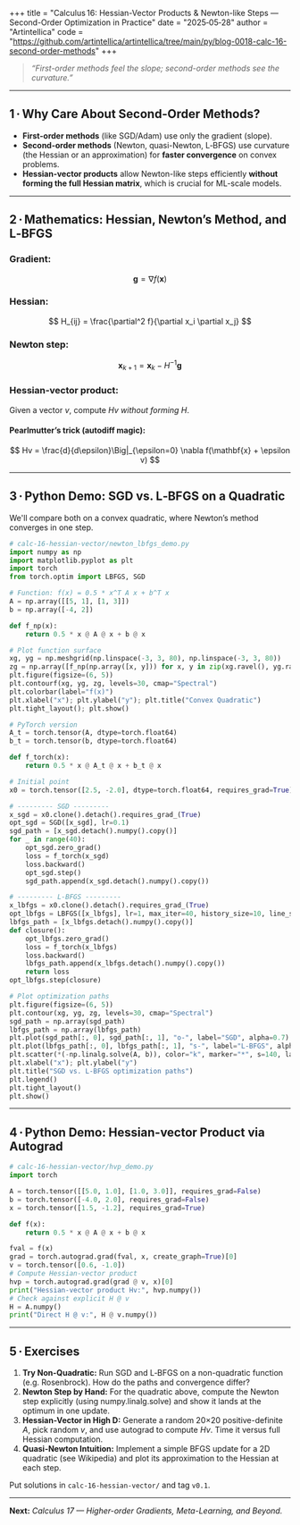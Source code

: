 +++
title = "Calculus 16: Hessian-Vector Products & Newton-like Steps — Second-Order Optimization in Practice"
date = "2025‑05‑28"
author = "Artintellica"
code = "https://github.com/artintellica/artintellica/tree/main/py/blog-0018-calc-16-second-order-methods"
+++

> _“First-order methods feel the slope; second-order methods see the
> curvature.”_

---

## 1 · Why Care About Second-Order Methods?

- **First-order methods** (like SGD/Adam) use only the gradient (slope).
- **Second-order methods** (Newton, quasi-Newton, L‑BFGS) use curvature (the
  Hessian or an approximation) for **faster convergence** on convex problems.
- **Hessian-vector products** allow Newton-like steps efficiently **without
  forming the full Hessian matrix**, which is crucial for ML-scale models.

---

## 2 · Mathematics: Hessian, Newton’s Method, and L‑BFGS

### **Gradient:**

$$
\mathbf{g} = \nabla f(\mathbf{x})
$$

### **Hessian:**

$$
H_{ij} = \frac{\partial^2 f}{\partial x_i \partial x_j}
$$

### **Newton step:**

$$
\mathbf{x}_{k+1} = \mathbf{x}_k - H^{-1} \mathbf{g}
$$

### **Hessian-vector product:**

Given a vector $v$, compute $Hv$ _without forming $H$_.

#### **Pearlmutter’s trick (autodiff magic):**

$$
Hv = \frac{d}{d\epsilon}\Big|_{\epsilon=0} \nabla f(\mathbf{x} + \epsilon v)
$$

---

## 3 · Python Demo: SGD vs. L‑BFGS on a Quadratic

We'll compare both on a convex quadratic, where Newton’s method converges in one
step.

```python
# calc-16-hessian-vector/newton_lbfgs_demo.py
import numpy as np
import matplotlib.pyplot as plt
import torch
from torch.optim import LBFGS, SGD

# Function: f(x) = 0.5 * x^T A x + b^T x
A = np.array([[5, 1], [1, 3]])
b = np.array([-4, 2])

def f_np(x):
    return 0.5 * x @ A @ x + b @ x

# Plot function surface
xg, yg = np.meshgrid(np.linspace(-3, 3, 80), np.linspace(-3, 3, 80))
zg = np.array([f_np(np.array([x, y])) for x, y in zip(xg.ravel(), yg.ravel())]).reshape(xg.shape)
plt.figure(figsize=(6, 5))
plt.contourf(xg, yg, zg, levels=30, cmap="Spectral")
plt.colorbar(label="f(x)")
plt.xlabel("x"); plt.ylabel("y"); plt.title("Convex Quadratic")
plt.tight_layout(); plt.show()

# PyTorch version
A_t = torch.tensor(A, dtype=torch.float64)
b_t = torch.tensor(b, dtype=torch.float64)

def f_torch(x):
    return 0.5 * x @ A_t @ x + b_t @ x

# Initial point
x0 = torch.tensor([2.5, -2.0], dtype=torch.float64, requires_grad=True)

# --------- SGD ---------
x_sgd = x0.clone().detach().requires_grad_(True)
opt_sgd = SGD([x_sgd], lr=0.1)
sgd_path = [x_sgd.detach().numpy().copy()]
for _ in range(40):
    opt_sgd.zero_grad()
    loss = f_torch(x_sgd)
    loss.backward()
    opt_sgd.step()
    sgd_path.append(x_sgd.detach().numpy().copy())

# --------- L‑BFGS ---------
x_lbfgs = x0.clone().detach().requires_grad_(True)
opt_lbfgs = LBFGS([x_lbfgs], lr=1, max_iter=40, history_size=10, line_search_fn="strong_wolfe")
lbfgs_path = [x_lbfgs.detach().numpy().copy()]
def closure():
    opt_lbfgs.zero_grad()
    loss = f_torch(x_lbfgs)
    loss.backward()
    lbfgs_path.append(x_lbfgs.detach().numpy().copy())
    return loss
opt_lbfgs.step(closure)

# Plot optimization paths
plt.figure(figsize=(6, 5))
plt.contour(xg, yg, zg, levels=30, cmap="Spectral")
sgd_path = np.array(sgd_path)
lbfgs_path = np.array(lbfgs_path)
plt.plot(sgd_path[:, 0], sgd_path[:, 1], "o-", label="SGD", alpha=0.7)
plt.plot(lbfgs_path[:, 0], lbfgs_path[:, 1], "s-", label="L‑BFGS", alpha=0.7)
plt.scatter(*(-np.linalg.solve(A, b)), color="k", marker="*", s=140, label="Optimum")
plt.xlabel("x"); plt.ylabel("y")
plt.title("SGD vs. L‑BFGS optimization paths")
plt.legend()
plt.tight_layout()
plt.show()
```

---

## 4 · Python Demo: Hessian-vector Product via Autograd

```python
# calc-16-hessian-vector/hvp_demo.py
import torch

A = torch.tensor([[5.0, 1.0], [1.0, 3.0]], requires_grad=False)
b = torch.tensor([-4.0, 2.0], requires_grad=False)
x = torch.tensor([1.5, -1.2], requires_grad=True)

def f(x):
    return 0.5 * x @ A @ x + b @ x

fval = f(x)
grad = torch.autograd.grad(fval, x, create_graph=True)[0]
v = torch.tensor([0.6, -1.0])
# Compute Hessian-vector product
hvp = torch.autograd.grad(grad @ v, x)[0]
print("Hessian-vector product Hv:", hvp.numpy())
# Check against explicit H @ v
H = A.numpy()
print("Direct H @ v:", H @ v.numpy())
```

---

## 5 · Exercises

1. **Try Non-Quadratic:** Run SGD and L‑BFGS on a non-quadratic function (e.g.
   Rosenbrock). How do the paths and convergence differ?
2. **Newton Step by Hand:** For the quadratic above, compute the Newton step
   explicitly (using numpy.linalg.solve) and show it lands at the optimum in one
   update.
3. **Hessian-Vector in High D:** Generate a random 20×20 positive-definite $A$,
   pick random $v$, and use autograd to compute $Hv$. Time it versus full
   Hessian computation.
4. **Quasi-Newton Intuition:** Implement a simple BFGS update for a 2D quadratic
   (see Wikipedia) and plot its approximation to the Hessian at each step.

Put solutions in `calc-16-hessian-vector/` and tag `v0.1`.

---

**Next:** _Calculus 17 — Higher-order Gradients, Meta-Learning, and Beyond._
